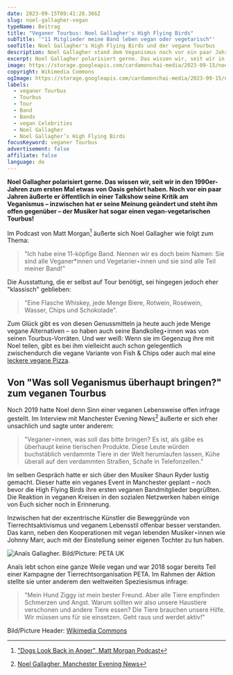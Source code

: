 ```yaml
---
date: 2023-09-15T09:41:28.366Z
slug: noel-gallagher-vegan
typeName: Beitrag
title: "Veganer Tourbus: Noel Gallagher's High Flying Birds"
subTitle: '"11 Mitglieder meine Band leben vegan oder vegetarisch"'
seoTitle: Noel Gallagher's High Flying Birds und der vegane Tourbus
description: Noel Gallagher stand dem Veganismus noch vor ein paar Jahren sehr kritisch gegenüber. Lest jetzt, wie es dazu kam, dass er heute mit seinen High Flying Birds in einem veganen Tourbus unterwegs ist.
excerpt: Noel Gallagher polarisiert gerne. Das wissen wir, seit wir in den 1990er-Jahren zum ersten Mal etwas von Oasis gehört haben. Noch vor ein paar Jahren äußerte er öffentlich in einer Talkshow seine Kritik am Veganismus – inzwischen hat er seine Meinung geändert und steht ihm offen gegenüber – der Musiker hat sogar einen vegan-vegetarischen Tourbus!
image: https://storage.googleapis.com/cardamonchai-media/2023-09-15/noel-gallagher-vegan-jpg-imagine-382828_746245_1024_768/640.webp
copyright: Wikimedia Commons
ogImage: https://storage.googleapis.com/cardamonchai-media/2023-09-15/noel-gallagher-vegan-og-jpeg-imagine-080808_7f6740_1200_628/640.webp
labels:
  - veganer Tourbus
  - Tourbus
  - Tour
  - Band
  - Bands
  - vegan Celebrities
  - Noel Gallagher
  - Noel Gallagher’s High Flying Birds
focusKeyword: veganer Tourbus
advertisement: false
affiliate: false
language: de
---
```


**Noel Gallagher polarisiert gerne. Das wissen wir, seit wir in den 1990er-Jahren zum ersten Mal etwas von Oasis gehört haben. Noch vor ein paar Jahren äußerte er öffentlich in einer Talkshow seine Kritik am Veganismus – inzwischen hat er seine Meinung geändert und steht ihm offen gegenüber – der Musiker hat sogar einen vegan-vegetarischen Tourbus!**

Im Podcast von Matt Morgan[^1] äußerte sich Noel Gallagher wie folgt zum Thema:

> "Ich habe eine 11-köpfige Band. Nennen wir es doch beim Namen: Sie sind alle Veganer\*innen und Vegetarier⋆innen und sie sind alle Teil meiner Band!"

Die Ausstattung, die er selbst auf Tour benötigt, sei hingegen jedoch eher "klassisch" geblieben:

> "Eine Flasche Whiskey, jede Menge Biere, Rotwein, Roséwein, Wasser, Chips und Schokolade".

Zum Glück gibt es von diesen Genussmitteln ja heute auch jede Menge vegane Alternativen – so haben auch seine Bandkolleg⋆innen was von seinen Tourbus-Vorräten. Und wer weiß: Wenn sie im Gegenzug ihre mit Noel teilen, gibt es bei ihm vielleicht auch schon gelegentlich zwischendurch die vegane Variante von Fish & Chips oder auch mal eine [leckere vegane Pizza](https://cardamonchai.amreis.de/2021/05/vegane-salami-pizza/).

## Von "Was soll Veganismus überhaupt bringen?" zum veganen Tourbus

Noch 2019 hatte Noel denn Sinn einer veganen Lebensweise offen infrage gestellt. Im Interview mit Manchester Evening News[^2] äußerte er sich eher unsachlich und sagte unter anderem:

> "Veganer⋆innen, was soll das bitte bringen? Es ist, als gäbe es überhaupt keine tierischen Produkte. Diese Leute würden buchstäblich verdammte Tiere in der Welt herumlaufen lassen, Kühe überall auf den verdammten Straßen, Schafe in Telefonzellen."

Im selben Gespräch hatte er sich über den Musiker Shaun Ryder lustig gemacht. Dieser hatte ein veganes Event in Manchester geplant – noch bevor die High Flying Birds ihre ersten veganen Bandmitglieder begrüßten. Die Reaktion in veganen Kreisen in den sozialen Netzwerken haben einige von Euch sicher noch in Erinnerung.

Inzwischen hat der exzentrische Künstler die Beweggründe von Tierrechtsaktivismus und veganem Lebensstil offenbar besser verstanden. Das kann, neben den Kooperationen mit vegan lebenden Musiker⋆innen wie Johnny Marr, auch mit der Einstellung seiner eigenen Tochter zu tun haben.

![Anaïs Gallagher. Bild/Picture: PETA UK](https://storage.googleapis.com/cardamonchai-media/2023-09-15/anais-gallagher-peta-uk-jpg-imagine-f8f8f8_dbdbdb_1360_901/640.webp 'Anaïs Gallagher. Bild/Picture: PETA UK')

Anaïs lebt schon eine ganze Weile vegan und war 2018 sogar bereits Teil einer Kampagne der Tierrechtsorganisation PETA. Im Rahmen der Aktion stellte sie unter anderem den weltweiten Speziesismus infrage:

> "Mein Hund Ziggy ist mein bester Freund. Aber alle Tiere empfinden Schmerzen und Angst. Warum sollten wir also unsere Haustiere verschonen und andere Tiere essen? Die Tiere brauchen unsere Hilfe. Wir müssen uns für sie einsetzen. Geht raus und werdet aktiv!"

Bild/Picture Header: [Wikimedia Commons](https://commons.wikimedia.org/wiki/File:Noel_Gallagher_%287830406012%29.jpg)

[^1]: ["Dogs Look Back in Anger", Matt Morgan Podcast](https://www.patreon.com/MattMorgan)
[^2]: [Noel Gallagher, Manchester Evening News](https://twitter.com/MENnewsdesk/status/1139963532320002048)
